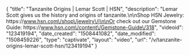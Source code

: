 {
    "title": "Tanzanite Origins | Lemar Scott | HSN",
    "description": "Lemar Scott gives us the history and origins of tanzanite.\n\nShop HSN Jewelry: https:\/\/www.hsn.com\/shop\/jewelry\/j\n\nOr check out our Gemstone Guide: https:\/\/www.hsn.com\/content\/Gemstone-Guide\/318",
    "videoid": "123419194",
    "date_created": "1508441082",
    "date_modified": "1508459226",
    "type": "captivate",
    "layout": "video",
    "url": "\/v\/tanzanite-origins-lemar-scott-hsn\/123419194"
}